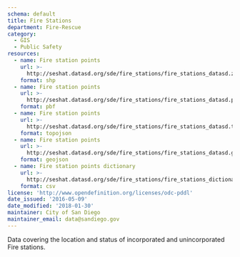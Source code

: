 ```yaml
---
schema: default
title: Fire Stations
department: Fire-Rescue
category:
  - GIS
  - Public Safety
resources:
  - name: Fire station points
    url: >-
      http://seshat.datasd.org/sde/fire_stations/fire_stations_datasd.zip
    format: shp
  - name: Fire station points
    url: >-
      http://seshat.datasd.org/sde/fire_stations/fire_stations_datasd.pbf
    format: pbf
  - name: Fire station points
    url: >-
      http://seshat.datasd.org/sde/fire_stations/fire_stations_datasd.topojson
    format: topojson
  - name: Fire station points
    url: >-
      http://seshat.datasd.org/sde/fire_stations/fire_stations_datasd.geojson
    format: geojson
  - name: Fire station points dictionary
    url: >-
      http://seshat.datasd.org/sde/fire_stations/fire_stations_dictionary_datasd.csv
    format: csv
license: 'http://www.opendefinition.org/licenses/odc-pddl'
date_issued: '2016-05-09'
date_modified: '2018-01-30'
maintainer: City of San Diego
maintainer_email: data@sandiego.gov
---
```

Data covering the location and status of incorporated and unincorporated Fire stations.
